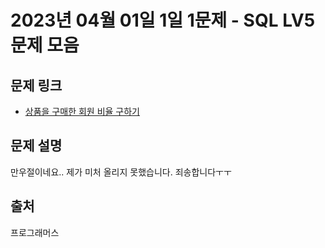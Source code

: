 # 2023년 04월 01일 1일 1문제 - SQL LV5 문제 모음

## 문제 링크

- [상품을 구매한 회원 비율 구하기](https://school.programmers.co.kr/learn/courses/30/lessons/131534)

## 문제 설명

만우절이네요.. 
제가 미처 올리지 못했습니다. 죄송합니다ㅜㅜ

## 출처

프로그래머스
